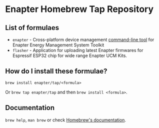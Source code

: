 # Enapter Homebrew Tap Repository

## List of formulaes

- `enapter` - Cross-platform device management [command-line tool](https://github.com/Enapter/enapter-cli) for Enapter Energy Management System Toolkit
- `flasher` - Application for uploading latest Enapter firmwares for Espressif ESP32 chip for wide range Enapter UCM Kits.

## How do I install these formulae?

`brew install enapter/tap/<formula>`

Or `brew tap enapter/tap` and then `brew install <formula>`.

## Documentation

`brew help`, `man brew` or check [Homebrew's documentation](https://docs.brew.sh).
